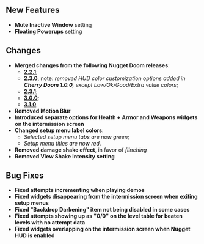 ## New Features

- **Mute Inactive Window** setting
- **Floating Powerups** setting

## Changes

- **Merged changes from the following Nugget Doom releases**:
	- [**2.2.1**](https://github.com/MrAlaux/Nugget-Doom/releases/tag/nugget-doom-2.2.1);
	- [**2.3.0**](https://github.com/MrAlaux/Nugget-Doom/releases/tag/nugget-doom-2.3.0), note: _removed HUD color customization options added in **Cherry Doom 1.0.0**, except Low/Ok/Good/Extra value colors_;
	- [**2.3.1**](https://github.com/MrAlaux/Nugget-Doom/releases/tag/nugget-doom-2.3.1);
	- [**3.0.0**](https://github.com/MrAlaux/Nugget-Doom/releases/tag/nugget-doom-3.0.0);
	- [**3.1.0**](https://github.com/MrAlaux/Nugget-Doom/releases/tag/nugget-doom-3.1.0).
- **Removed Motion Blur**
- **Introduced separate options for Health + Armor and Weapons widgets on the intermission screen**
- **Changed setup menu label colors**:
	- _Selected setup menu tabs are now green_;
	- _Setup menu titles are now red_.
- **Removed damage shake effect**, in favor of _flinching_
- **Removed View Shake Intensity setting**

## Bug Fixes

- **Fixed attempts incrementing when playing demos**
- **Fixed widgets disappearing from the intermission screen when exiting setup menus**
- **Fixed "Backdrop Darkening" item not being disabled in some cases**
- **Fixed attempts showing up as "0/0" on the level table for beaten levels with no attempt data**
- **Fixed widgets overlapping on the intermission screen when Nugget HUD is enabled**